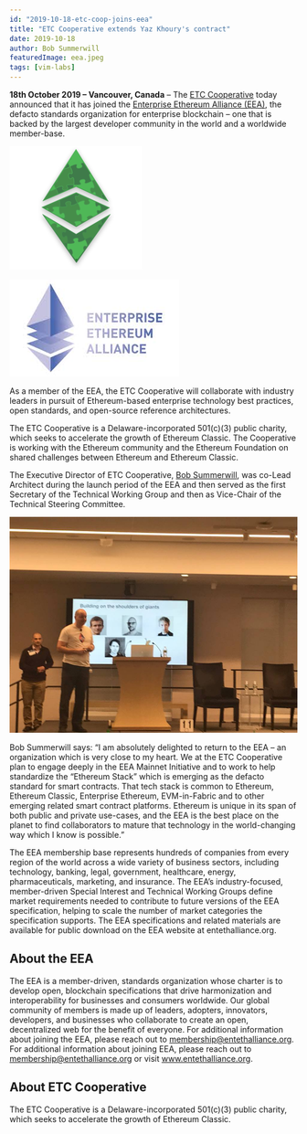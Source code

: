 ```yaml
---
id: "2019-10-18-etc-coop-joins-eea"
title: "ETC Cooperative extends Yaz Khoury's contract"
date: 2019-10-18
author: Bob Summerwill
featuredImage: eea.jpeg
tags: [vim-labs]
---
```



**18th October 2019 – Vancouver, Canada** – The [ETC Cooperative](https://etccooperative.org) today announced that it has joined the [Enterprise Ethereum Alliance (EEA)](https://entethalliance.org), the defacto standards organization for enterprise blockchain – one that is backed by the largest developer community in the world and a worldwide member-base.

![ETC Cooperative](./etc-coop.png)

![EEA](./eea.jpeg)

As a member of the EEA, the ETC Cooperative will collaborate with industry leaders in pursuit of Ethereum-based enterprise technology best practices, open standards, and open-source reference architectures.

The ETC Cooperative is a Delaware-incorporated 501(c)(3) public charity, which seeks to accelerate the growth of Ethereum Classic.   The Cooperative is working with the Ethereum community and the Ethereum Foundation on shared challenges between Ethereum and Ethereum Classic.

The Executive Director of ETC Cooperative, [Bob Summerwill](https://bobsummerwill.com/about), was co-Lead Architect during the launch period of the EEA and then served as the first Secretary of the Technical Working Group and then as Vice-Chair of the Technical Steering Committee.

![EEA Launch event](./eea_launch.jpeg)

Bob Summerwill says: “I am absolutely delighted to return to the EEA – an organization which is very close to my heart.  We at the ETC Cooperative plan to engage deeply in the EEA Mainnet Initiative and to work to help standardize the “Ethereum Stack” which is emerging as the defacto standard for smart contracts.  That tech stack is common to Ethereum, Ethereum Classic, Enterprise Ethereum, EVM-in-Fabric and to other emerging related smart contract platforms.  Ethereum is unique in its span of both public and private use-cases, and the EEA is the best place on the planet to find collaborators to mature that technology in the world-changing way which I know is possible.”

The EEA membership base represents hundreds of companies from every region of the world across a wide variety of business sectors, including technology, banking, legal, government, healthcare, energy, pharmaceuticals, marketing, and insurance. The EEA’s industry-focused, member-driven Special Interest and Technical Working Groups define market requirements needed to contribute to future versions of the EEA specification, helping to scale the number of market categories the specification supports. The EEA specifications and related materials are available for public download on the EEA website at entethalliance.org.

## About the EEA

The EEA is a member-driven, standards organization whose charter is to develop open, blockchain specifications that drive harmonization and interoperability for businesses and consumers worldwide. Our global community of members is made up of leaders, adopters, innovators, developers, and businesses who collaborate to create an open, decentralized web for the benefit of everyone. For additional information about joining the EEA, please reach out to membership@entethalliance.org.
For additional information about joining EEA, please reach out to membership@entethalliance.org or visit www.entethalliance.org.

## About ETC Cooperative

The ETC Cooperative is a Delaware-incorporated 501(c)(3) public charity, which seeks to accelerate the growth of Ethereum Classic.
